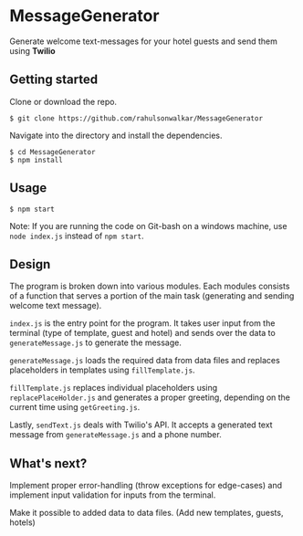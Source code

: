 # MessageGenerator
Generate welcome text-messages for your hotel guests and send them using **Twilio**

## Getting started 

Clone or download the repo.
```
$ git clone https://github.com/rahulsonwalkar/MessageGenerator
```
Navigate into the directory and install the dependencies.
```
$ cd MessageGenerator
$ npm install
```
## Usage
```
$ npm start
```
Note: If you are running the code on Git-bash on a windows machine, use `node index.js` instead of `npm start`.

## Design
The program is broken down into various modules. Each modules consists of a function that serves a portion of the main task (generating and sending welcome text message).

`index.js` is the entry point for the program. It takes user input from the terminal (type of template, guest and hotel) and sends over the data to `generateMessage.js` to generate the message.

`generateMessage.js` loads the required data from data files and replaces placeholders in templates using `fillTemplate.js`.

`fillTemplate.js` replaces individual placeholders using `replacePlaceHolder.js` and generates a proper greeting, depending on the current time using `getGreeting.js`.

Lastly, `sendText.js` deals with Twilio's API. It accepts a generated text message from `generateMessage.js` and a phone number.

## What's next?

Implement proper error-handling (throw exceptions for edge-cases) and implement input validation for inputs from the terminal.

Make it possible to added data to data files. (Add new templates, guests, hotels)
